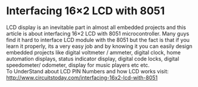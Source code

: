 # Interfacing 16×2 LCD with 8051
LCD display is an inevitable part in almost all embedded projects and this article is about  interfacing 16×2 LCD with 8051 microcontroller. Many guys find it hard to interface LCD module with the 8051 but the fact is that if you learn it properly, its a very easy job and by knowing it you can easily design embedded projects like digital voltmeter / ammeter, digital clock, home automation displays, status indicator display, digital code locks, digital speedometer/ odometer, display for music players etc etc. 
<br/>To UnderStand about LCD PIN Numbers and how LCD works visit:
<br/>http://www.circuitstoday.com/interfacing-16x2-lcd-with-8051
